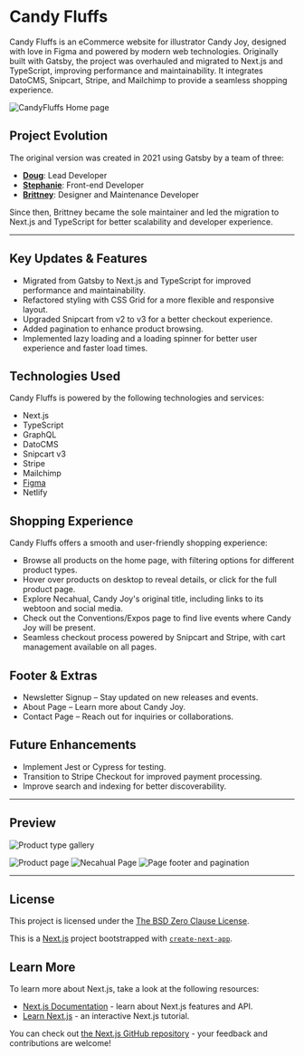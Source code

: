 # Candy Fluffs

Candy Fluffs is an eCommerce website for illustrator Candy Joy, designed with love in Figma and powered by modern web technologies. Originally built with Gatsby, the project was overhauled and migrated to Next.js and TypeScript, improving performance and maintainability. It integrates DatoCMS, Snipcart, Stripe, and Mailchimp to provide a seamless shopping experience.

![CandyFluffs Home page](https://github.com/user-attachments/assets/1607adca-3209-4353-819b-d2e7a8125571)


## Project Evolution

The original version was created in 2021 using Gatsby by a team of three:
- **[Doug](https://github.com/daleinen7)**: Lead Developer
- **[Stephanie](https://github.com/mlisdev)**: Front-end Developer
- **[Brittney](https://www.linkedin.com/in/brittneygalloway/)**: Designer and Maintenance Developer

Since then, Brittney became the sole maintainer and led the migration to Next.js and TypeScript for better scalability and developer experience.

---

## Key Updates & Features

- Migrated from Gatsby to Next.js and TypeScript for improved performance and maintainability.
- Refactored styling with CSS Grid for a more flexible and responsive layout.
- Upgraded Snipcart from v2 to v3 for a better checkout experience.
- Added pagination to enhance product browsing.
- Implemented lazy loading and a loading spinner for better user experience and faster load times.

## Technologies Used

Candy Fluffs is powered by the following technologies and services:

- Next.js
- TypeScript
- GraphQL
- DatoCMS
- Snipcart v3
- Stripe
- Mailchimp
- [Figma](https://www.figma.com/file/IndaqA3RP8qZew4yHcXYQI/candyFluffs?node-id=26%3A9)
- Netlify

## Shopping Experience
Candy Fluffs offers a smooth and user-friendly shopping experience:

- Browse all products on the home page, with filtering options for different product types.
- Hover over products on desktop to reveal details, or click for the full product page.
- Explore Necahual, Candy Joy's original title, including links to its webtoon and social media.
- Check out the Conventions/Expos page to find live events where Candy Joy will be present.
- Seamless checkout process powered by Snipcart and Stripe, with cart management available on all pages.
## Footer & Extras
- Newsletter Signup – Stay updated on new releases and events.
- About Page – Learn more about Candy Joy.
- Contact Page – Reach out for inquiries or collaborations.
## Future Enhancements
- Implement Jest or Cypress for testing.
- Transition to Stripe Checkout for improved payment processing.
- Improve search and indexing for better discoverability.


---

## Preview

![Product type gallery](https://github.com/user-attachments/assets/d1dbc4eb-803a-4829-851b-250b75fb0580)

![Product page](https://github.com/user-attachments/assets/e818cc53-064b-4287-813d-961075958561)
![Necahual Page](https://github.com/user-attachments/assets/0ab49f9b-1be6-47b9-a70e-2a6aabf17637)
![Page footer and pagination](https://github.com/user-attachments/assets/0b288079-b77b-476d-b3a3-bf6962fcc55e)




---


## License

This project is licensed under the [The BSD Zero Clause License](./LICENSE).


This is a [Next.js](https://nextjs.org/) project bootstrapped with [`create-next-app`](https://github.com/vercel/next.js/tree/canary/packages/create-next-app).


## Learn More

To learn more about Next.js, take a look at the following resources:

- [Next.js Documentation](https://nextjs.org/docs) - learn about Next.js features and API.
- [Learn Next.js](https://nextjs.org/learn) - an interactive Next.js tutorial.

You can check out [the Next.js GitHub repository](https://github.com/vercel/next.js/) - your feedback and contributions are welcome!

